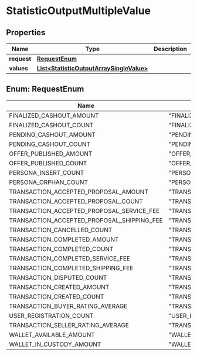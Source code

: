 

# StatisticOutputMultipleValue


## Properties

| Name | Type | Description | Notes |
|------------ | ------------- | ------------- | -------------|
|**request** | [**RequestEnum**](#RequestEnum) |  |  |
|**values** | [**List&lt;StatisticOutputArraySingleValue&gt;**](StatisticOutputArraySingleValue.md) |  |  |



## Enum: RequestEnum

| Name | Value |
|---- | -----|
| FINALIZED_CASHOUT_AMOUNT | &quot;FINALIZED_CASHOUT_AMOUNT&quot; |
| FINALIZED_CASHOUT_COUNT | &quot;FINALIZED_CASHOUT_COUNT&quot; |
| PENDING_CASHOUT_AMOUNT | &quot;PENDING_CASHOUT_AMOUNT&quot; |
| PENDING_CASHOUT_COUNT | &quot;PENDING_CASHOUT_COUNT&quot; |
| OFFER_PUBLISHED_AMOUNT | &quot;OFFER_PUBLISHED_AMOUNT&quot; |
| OFFER_PUBLISHED_COUNT | &quot;OFFER_PUBLISHED_COUNT&quot; |
| PERSONA_INSERT_COUNT | &quot;PERSONA_INSERT_COUNT&quot; |
| PERSONA_ORPHAN_COUNT | &quot;PERSONA_ORPHAN_COUNT&quot; |
| TRANSACTION_ACCEPTED_PROPOSAL_AMOUNT | &quot;TRANSACTION_ACCEPTED_PROPOSAL_AMOUNT&quot; |
| TRANSACTION_ACCEPTED_PROPOSAL_COUNT | &quot;TRANSACTION_ACCEPTED_PROPOSAL_COUNT&quot; |
| TRANSACTION_ACCEPTED_PROPOSAL_SERVICE_FEE | &quot;TRANSACTION_ACCEPTED_PROPOSAL_SERVICE_FEE&quot; |
| TRANSACTION_ACCEPTED_PROPOSAL_SHIPPING_FEE | &quot;TRANSACTION_ACCEPTED_PROPOSAL_SHIPPING_FEE&quot; |
| TRANSACTION_CANCELLED_COUNT | &quot;TRANSACTION_CANCELLED_COUNT&quot; |
| TRANSACTION_COMPLETED_AMOUNT | &quot;TRANSACTION_COMPLETED_AMOUNT&quot; |
| TRANSACTION_COMPLETED_COUNT | &quot;TRANSACTION_COMPLETED_COUNT&quot; |
| TRANSACTION_COMPLETED_SERVICE_FEE | &quot;TRANSACTION_COMPLETED_SERVICE_FEE&quot; |
| TRANSACTION_COMPLETED_SHIPPING_FEE | &quot;TRANSACTION_COMPLETED_SHIPPING_FEE&quot; |
| TRANSACTION_DISPUTED_COUNT | &quot;TRANSACTION_DISPUTED_COUNT&quot; |
| TRANSACTION_CREATED_AMOUNT | &quot;TRANSACTION_CREATED_AMOUNT&quot; |
| TRANSACTION_CREATED_COUNT | &quot;TRANSACTION_CREATED_COUNT&quot; |
| TRANSACTION_BUYER_RATING_AVERAGE | &quot;TRANSACTION_BUYER_RATING_AVERAGE&quot; |
| USER_REGISTRATION_COUNT | &quot;USER_REGISTRATION_COUNT&quot; |
| TRANSACTION_SELLER_RATING_AVERAGE | &quot;TRANSACTION_SELLER_RATING_AVERAGE&quot; |
| WALLET_AVAILABLE_AMOUNT | &quot;WALLET_AVAILABLE_AMOUNT&quot; |
| WALLET_IN_CUSTODY_AMOUNT | &quot;WALLET_IN_CUSTODY_AMOUNT&quot; |



